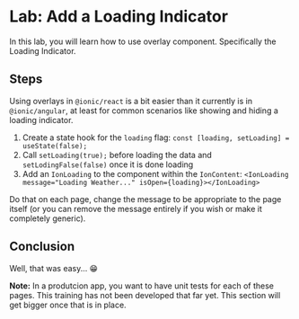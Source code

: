 # Lab: Add a Loading Indicator

In this lab, you will learn how to use overlay component. Specifically the Loading Indicator.

## Steps

Using overlays in `@ionic/react` is a bit easier than it currently is in `@ionic/angular`, at least for common scenarios like showing and hiding a loading indicator.

1. Create a state hook for the `loading` flag: `const [loading, setLoading] = useState(false);`
1. Call `setLoading(true);` before loading the data and `setLodingFalse(false)` once it is done loading
1. Add an `IonLoading` to the component within the `IonContent`: `<IonLoading message="Loading Weather..." isOpen={loading}></IonLoading>`

Do that on each page, change the message to be appropriate to the page itself (or you can remove the message entirely if you wish or make it completely generic).

## Conclusion

Well, that was easy... 😁

**Note:** In a produtcion app, you want to have unit tests for each of these pages. This training has not been developed that far yet. This section will get bigger once that is in place.

